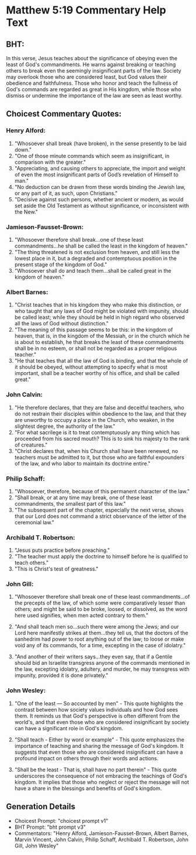 # Matthew 5:19 Commentary Help Text

## BHT:
In this verse, Jesus teaches about the significance of obeying even the least of God's commandments. He warns against breaking or teaching others to break even the seemingly insignificant parts of the law. Society may overlook those who are considered least, but God values their obedience and faithfulness. Those who honor and teach the fullness of God's commands are regarded as great in His kingdom, while those who dismiss or undermine the importance of the law are seen as least worthy.

## Choicest Commentary Quotes:
### Henry Alford:
1. "Whosoever shall break (have broken), in the sense presently to be laid down."
2. "One of those minute commands which seem as insignificant, in comparison with the greater."
3. "Appreciating, and causing others to appreciate, the import and weight of even the most insignificant parts of God’s revelation of Himself to man."
4. "No deduction can be drawn from these words binding the Jewish law, or any part of it, as such, upon Christians."
5. "Decisive against such persons, whether ancient or modern, as would set aside the Old Testament as without significance, or inconsistent with the New."

### Jamieson-Fausset-Brown:
1. "Whosoever therefore shall break...one of these least commandments...he shall be called the least in the kingdom of heaven." 
2. "The thing threatened is not exclusion from heaven, and still less the lowest place in it, but a degraded and contemptuous position in the present stage of the kingdom of God."
3. "Whosoever shall do and teach them...shall be called great in the kingdom of heaven."

### Albert Barnes:
1. "Christ teaches that in his kingdom they who make this distinction, or who taught that any laws of God might be violated with impunity, should be called least; while they should be held in high regard who observed all the laws of God without distinction."
2. "The meaning of this passage seems to be this: in the kingdom of heaven, that is, in the kingdom of the Messiah, or in the church which he is about to establish, he that breaks the least of these commandments shall be in no esteem, or shall not be regarded as a proper religious teacher."
3. "He that teaches that all the law of God is binding, and that the whole of it should be obeyed, without attempting to specify what is most important, shall be a teacher worthy of his office, and shall be called great."

### John Calvin:
1. "He therefore declares, that they are false and deceitful teachers, who do not restrain their disciples within obedience to the law, and that they are unworthy to occupy a place in the Church, who weaken, in the slightest degree, the authority of the law."
2. "For what sacrilege is it to treat contemptuously any thing which has proceeded from his sacred mouth? This is to sink his majesty to the rank of creatures."
3. "Christ declares that, when his Church shall have been renewed, no teachers must be admitted to it, but those who are faithful expounders of the law, and who labor to maintain its doctrine entire."

### Philip Schaff:
1. "Whosoever, therefore, because of this permanent character of the law."
2. "Shall break, or at any time may break, one of these least commandments, the smallest part of this law."
3. "The subsequent part of the chapter, especially the next verse, shows that our Lord does not command a strict observance of the letter of the ceremonial law."

### Archibald T. Robertson:
1. "Jesus puts practice before preaching."
2. "The teacher must apply the doctrine to himself before he is qualified to teach others."
3. "This is Christ's test of greatness."

### John Gill:
1. "Whosoever therefore shall break one of these least commandments...of the precepts of the law, of which some were comparatively lesser than others; and might be said to be broke, loosed, or dissolved, as the word here used signifies, when men acted contrary to them." 

2. "And shall teach men so...such there were among the Jews; and our Lord here manifestly strikes at them...they tell us, that the doctors of the sanhedrim had power to root anything out of the law; to loose or make void any of its commands, for a time, excepting in the case of idolatry." 

3. "And another of their writers says...they even say, that if a Gentile should bid an Israelite transgress anyone of the commands mentioned in the law, excepting idolatry, adultery, and murder, he may transgress with impunity, provided it is done privately."

### John Wesley:
1. "One of the least — So accounted by men" - This quote highlights the contrast between how society values individuals and how God sees them. It reminds us that God's perspective is often different from the world's, and that even those who are considered insignificant by society can have a significant role in God's kingdom.

2. "Shall teach - Either by word or example" - This quote emphasizes the importance of teaching and sharing the message of God's kingdom. It suggests that even those who are considered insignificant can have a profound impact on others through their words and actions.

3. "Shall be the least - That is, shall have no part therein" - This quote underscores the consequence of not embracing the teachings of God's kingdom. It implies that those who neglect or reject the message will not have a share in the blessings and benefits of God's kingdom.


## Generation Details
- Choicest Prompt: "choicest prompt v1"
- BHT Prompt: "bht prompt v3"
- Commentators: "Henry Alford, Jamieson-Fausset-Brown, Albert Barnes, Marvin Vincent, John Calvin, Philip Schaff, Archibald T. Robertson, John Gill, John Wesley"
